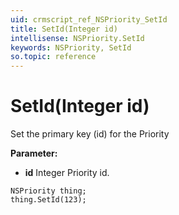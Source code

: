 ```yaml
---
uid: crmscript_ref_NSPriority_SetId
title: SetId(Integer id)
intellisense: NSPriority.SetId
keywords: NSPriority, SetId
so.topic: reference
---
```


# SetId(Integer id)

Set the primary key (id) for the Priority

**Parameter:** 
* **id** Integer Priority id.

```crmscript
NSPriority thing;
thing.SetId(123);
```

